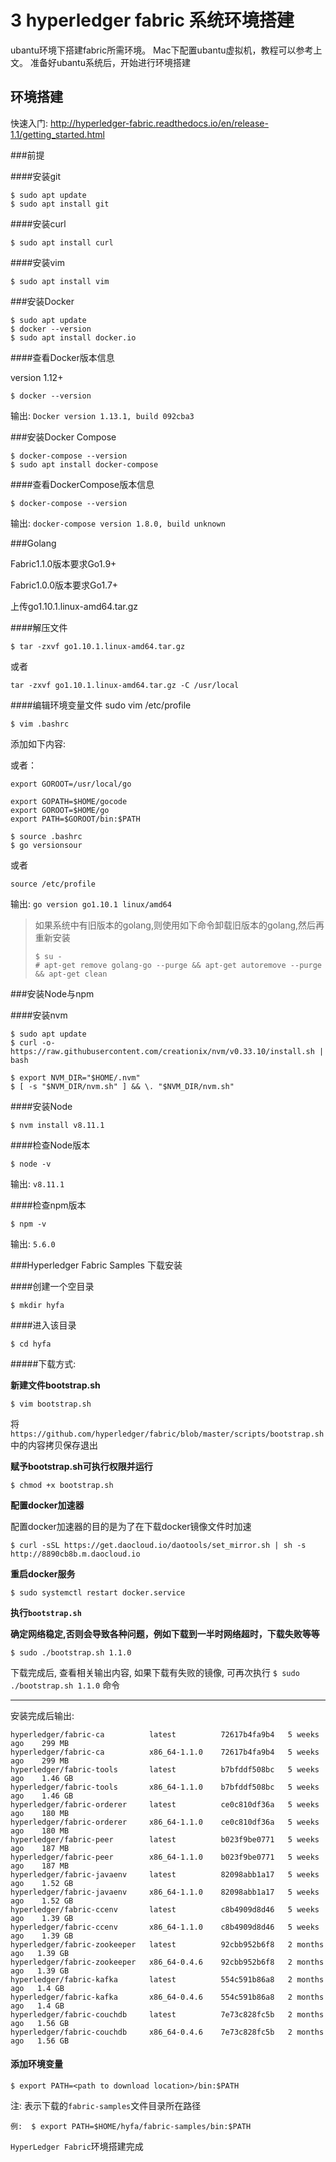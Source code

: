 # 3 hyperledger fabric 系统环境搭建
ubantu环境下搭建fabric所需环境。
Mac下配置ubantu虚拟机，教程可以参考上文。
准备好ubantu系统后，开始进行环境搭建


## 环境搭建

快速入门:  http://hyperledger-fabric.readthedocs.io/en/release-1.1/getting_started.html

###前提

####安装git

```
$ sudo apt update
$ sudo apt install git
```

####安装curl

```
$ sudo apt install curl
```

####安装vim

```
$ sudo apt install vim
```

###安装Docker

```
$ sudo apt update
$ docker --version
$ sudo apt install docker.io
```

####查看Docker版本信息

version 1.12+

```
$ docker --version
```

输出: `Docker version 1.13.1, build 092cba3`

###安装Docker Compose

```
$ docker-compose --version
$ sudo apt install docker-compose
```

####查看DockerCompose版本信息

```
$ docker-compose --version
```

输出: `docker-compose version 1.8.0, build unknown`

###Golang

Fabric1.1.0版本要求Go1.9+

Fabric1.0.0版本要求Go1.7+

上传go1.10.1.linux-amd64.tar.gz

####解压文件

```
$ tar -zxvf go1.10.1.linux-amd64.tar.gz
```
或者  

```
tar -zxvf go1.10.1.linux-amd64.tar.gz -C /usr/local
```


####编辑环境变量文件
sudo vim /etc/profile
```
$ vim .bashrc 
```
添加如下内容:

或者：
```
export GOROOT=/usr/local/go
```
```
export GOPATH=$HOME/gocode
export GOROOT=$HOME/go
export PATH=$GOROOT/bin:$PATH
```

```
$ source .bashrc
$ go versionsour
```
或者 
```
source /etc/profile
```

输出: `go version go1.10.1 linux/amd64`

> 如果系统中有旧版本的golang,则使用如下命令卸载旧版本的golang,然后再重新安装
>
> ```
> $ su -
> # apt-get remove golang-go --purge && apt-get autoremove --purge && apt-get clean
> ```



###安装Node与npm

####安装nvm

```
$ sudo apt update
$ curl -o- https://raw.githubusercontent.com/creationix/nvm/v0.33.10/install.sh | bash

$ export NVM_DIR="$HOME/.nvm"
$ [ -s "$NVM_DIR/nvm.sh" ] && \. "$NVM_DIR/nvm.sh" 
```

####安装Node

```
$ nvm install v8.11.1
```

####检查Node版本

```
$ node -v
```

输出:   `v8.11.1`

####检查npm版本

```
$ npm -v
```

输出:   `5.6.0`

###Hyperledger Fabric Samples 下载安装

####创建一个空目录

```
$ mkdir hyfa
```

####进入该目录

```
$ cd hyfa
```

#####下载方式:

**新建文件bootstrap.sh**

```
$ vim bootstrap.sh
```

将`https://github.com/hyperledger/fabric/blob/master/scripts/bootstrap.sh`中的内容拷贝保存退出

**赋予bootstrap.sh可执行权限并运行**

```
$ chmod +x bootstrap.sh
```

**配置docker加速器**

配置docker加速器的目的是为了在下载docker镜像文件时加速

```
$ curl -sSL https://get.daocloud.io/daotools/set_mirror.sh | sh -s http://8890cb8b.m.daocloud.io
```

**重启docker服务**

```
$ sudo systemctl restart docker.service
```

**执行`bootstrap.sh`**

**确定网络稳定,否则会导致各种问题，例如下载到一半时网络超时，下载失败等等**

```
$ sudo ./bootstrap.sh 1.1.0
```

下载完成后, 查看相关输出内容, 如果下载有失败的镜像, 可再次执行  `$ sudo ./bootstrap.sh 1.1.0`  命令


*****

安装完成后输出:

```
hyperledger/fabric-ca          latest          72617b4fa9b4   5 weeks ago    299 MB
hyperledger/fabric-ca          x86_64-1.1.0    72617b4fa9b4   5 weeks ago    299 MB
hyperledger/fabric-tools       latest          b7bfddf508bc   5 weeks ago    1.46 GB
hyperledger/fabric-tools       x86_64-1.1.0    b7bfddf508bc   5 weeks ago    1.46 GB
hyperledger/fabric-orderer     latest          ce0c810df36a   5 weeks ago    180 MB
hyperledger/fabric-orderer     x86_64-1.1.0    ce0c810df36a   5 weeks ago    180 MB
hyperledger/fabric-peer        latest          b023f9be0771   5 weeks ago    187 MB
hyperledger/fabric-peer        x86_64-1.1.0    b023f9be0771   5 weeks ago    187 MB
hyperledger/fabric-javaenv     latest          82098abb1a17   5 weeks ago    1.52 GB
hyperledger/fabric-javaenv     x86_64-1.1.0    82098abb1a17   5 weeks ago    1.52 GB
hyperledger/fabric-ccenv       latest          c8b4909d8d46   5 weeks ago    1.39 GB
hyperledger/fabric-ccenv       x86_64-1.1.0    c8b4909d8d46   5 weeks ago    1.39 GB
hyperledger/fabric-zookeeper   latest          92cbb952b6f8   2 months ago   1.39 GB
hyperledger/fabric-zookeeper   x86_64-0.4.6    92cbb952b6f8   2 months ago   1.39 GB
hyperledger/fabric-kafka       latest          554c591b86a8   2 months ago   1.4 GB
hyperledger/fabric-kafka       x86_64-0.4.6    554c591b86a8   2 months ago   1.4 GB
hyperledger/fabric-couchdb     latest          7e73c828fc5b   2 months ago   1.56 GB
hyperledger/fabric-couchdb     x86_64-0.4.6    7e73c828fc5b   2 months ago   1.56 GB
```

#### 添加环境变量

```
$ export PATH=<path to download location>/bin:$PATH
```

注: <path to download location>表示下载的`fabric-samples`文件目录所在路径

```
例:  $ export PATH=$HOME/hyfa/fabric-samples/bin:$PATH
```



`HyperLedger Fabric`环境搭建完成



